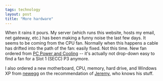 ```yaml
---
tags: technology
layout: post
title: "More hardware"
---
```




When it rains it pours. My server (which runs this website, hosts my email, net gateway, etc.) has been making a funny noise the last few days. It seems to be coming from the CPU fan. Normally when this happens a cable has drifted into the path of the fan: easily fixed. Not this time. New fan ordered from <a href="http://www.pcpowercooling.com/">PC Power and Cooling</a> -- it's actually not drop-down easy to find a fan for a Slot 1 (SECC) P3 anymore.

<p>I also ordered a new motherboard, CPU, memory, hard drive, and Windows XP from <a href="http://www.newegg.com/">newegg</a> on the recommendation of <a href="http://jeremy.zawodny.com/blog/">Jeremy</a>, who knows his stuff.</p>


